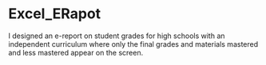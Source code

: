 # Excel_ERapot
I designed an e-report on student grades for high schools with an independent curriculum where only the final grades and materials mastered and less mastered appear on the screen.
